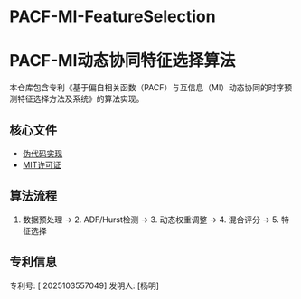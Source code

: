 # PACF-MI-FeatureSelection
# PACF-MI动态协同特征选择算法

本仓库包含专利《基于偏自相关函数（PACF）与互信息（MI）动态协同的时序预测特征选择方法及系统》的算法实现。
## 核心文件
- [伪代码实现](algorithm_pseudocode.md)
- [MIT许可证](LICENSE)

## 算法流程
1. 数据预处理 → 2. ADF/Hurst检测 → 3. 动态权重调整 → 4. 混合评分 → 5. 特征选择
## 专利信息
专利号: [ 2025103557049]
发明人: [杨明]
